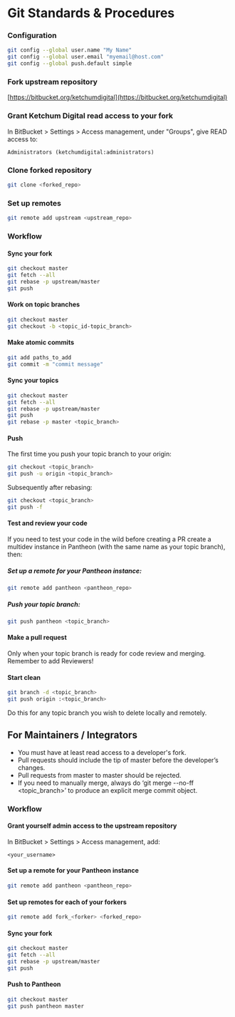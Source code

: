 # Git Standards & Procedures


### Configuration

```sh
git config --global user.name "My Name"
git config --global user.email "myemail@host.com"
git config --global push.default simple
```


### Fork upstream repository

[https://bitbucket.org/ketchumdigital](https://bitbucket.org/ketchumdigital)


### Grant Ketchum Digital read access to your fork

In BitBucket > Settings > Access management, under "Groups", give READ access to:

```
Administrators (ketchumdigital:administrators)
```


### Clone forked repository

```sh
git clone <forked_repo>
```


### Set up remotes

```sh
git remote add upstream <upstream_repo>
```


### Workflow


#### Sync your fork

```sh
git checkout master
git fetch --all
git rebase -p upstream/master
git push
```


#### Work on topic branches

```sh
git checkout master
git checkout -b <topic_id-topic_branch>
```


#### Make atomic commits

```sh
git add paths_to_add
git commit -m "commit message"
```


#### Sync your topics

```sh
git checkout master
git fetch --all
git rebase -p upstream/master
git push
git rebase -p master <topic_branch>
```


#### Push

The first time you push your topic branch to your origin:

```sh
git checkout <topic_branch>
git push -u origin <topic_branch>
```

Subsequently after rebasing:

```sh
git checkout <topic_branch>
git push -f
```


#### Test and review your code

If you need to test your code in the wild before creating a PR create a multidev instance in Pantheon (with the same name as your topic branch), then:

##### Set up a remote for your Pantheon instance:

```sh
git remote add pantheon <pantheon_repo>
```

##### Push your topic branch:

```sh
git push pantheon <topic_branch>
```


#### Make a pull request

Only when your topic branch is ready for code review and merging. Remember to add Reviewers!


#### Start clean

```sh
git branch -d <topic_branch>
git push origin :<topic_branch>
```

Do this for any topic branch you wish to delete locally and remotely.


## For Maintainers / Integrators

- You must have at least read access to a developer's fork.
- Pull requests should include the tip of master before the developer’s changes.
- Pull requests from master to master should be rejected.
- If you need to manually merge, always do ‘git merge --no-ff <topic_branch>’ to produce an explicit merge commit object.


### Workflow


#### Grant yourself admin access to the upstream repository

In BitBucket > Settings > Access management, add:

```
<your_username>
```


#### Set up a remote for your Pantheon instance

```sh
git remote add pantheon <pantheon_repo>
```


#### Set up remotes for each of your forkers

```sh
git remote add fork_<forker> <forked_repo>
```


#### Sync your fork

```sh
git checkout master
git fetch --all
git rebase -p upstream/master
git push
```


#### Push to Pantheon

```sh
git checkout master
git push pantheon master
```
